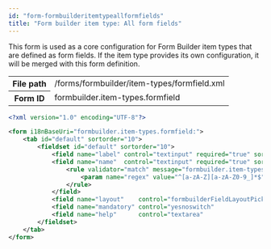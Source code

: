 ```yaml
---
id: "form-formbuilderitemtypeallformfields"
title: "Form builder item type: All form fields"
---
```


This form is used as a core configuration for Form Builder item types that
are defined as form fields. If the item type provides its own configuration,
it will be merged with this form definition.

<div class="table-responsive"><table class="table table-condensed"><tr><th>File path</th><td>/forms/formbuilder/item-types/formfield.xml</td></tr><tr><th>Form ID</th><td>formbuilder.item-types.formfield</td></tr></table></div>

```xml
<?xml version="1.0" encoding="UTF-8"?>

<form i18nBaseUri="formbuilder.item-types.formfield:">
    <tab id="default" sortorder="10">
        <fieldset id="default" sortorder="10">
            <field name="label" control="textinput" required="true" sortorder="10" />
            <field name="name"  control="textinput" required="true" sortorder="20">
                <rule validator="match" message="formbuilder.item-types.formfield:validation.error.invalid.name.format">
                    <param name="regex" value="^[a-zA-Z][a-zA-Z0-9_]*$" />
                </rule>
            </field>
            <field name="layout"    control="formbuilderFieldLayoutPicker" required="true"  sortorder="30" />
            <field name="mandatory" control="yesnoswitch"                  required="false" sortorder="40" />
            <field name="help"      control="textarea"                     required="false" sortorder="50" />
        </fieldset>
    </tab>
</form>
```